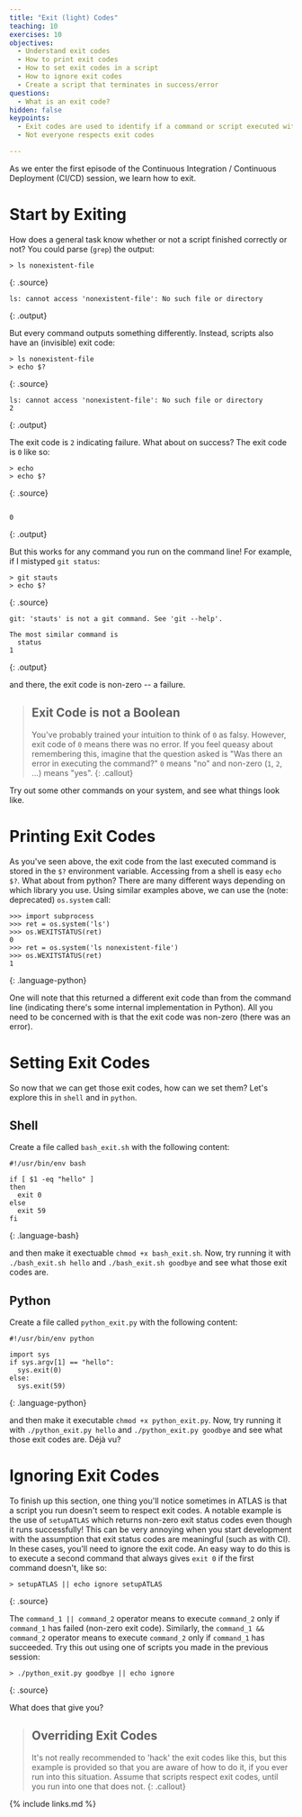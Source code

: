 ```yaml
---
title: "Exit (light) Codes"
teaching: 10
exercises: 10
objectives:
  - Understand exit codes
  - How to print exit codes
  - How to set exit codes in a script
  - How to ignore exit codes
  - Create a script that terminates in success/error
questions:
  - What is an exit code?
hidden: false
keypoints:
  - Exit codes are used to identify if a command or script executed with errors or not
  - Not everyone respects exit codes

---
```


As we enter the first episode of the Continuous Integration / Continuous Deployment (CI/CD) session, we learn how to exit.

# Start by Exiting

How does a general task know whether or not a script finished correctly or not? You could parse (`grep`) the output:

~~~
> ls nonexistent-file
~~~
{: .source}

~~~
ls: cannot access 'nonexistent-file': No such file or directory
~~~
{: .output}

But every command outputs something differently. Instead, scripts also have an (invisible) exit code:

~~~
> ls nonexistent-file
> echo $?
~~~
{: .source}

~~~
ls: cannot access 'nonexistent-file': No such file or directory
2
~~~
{: .output}

The exit code is `2` indicating failure. What about on success? The exit code is `0` like so:

~~~
> echo
> echo $?
~~~
{: .source}

~~~

0
~~~
{: .output}

But this works for any command you run on the command line! For example, if I mistyped `git status`:

~~~
> git stauts
> echo $?
~~~
{: .source}

~~~
git: 'stauts' is not a git command. See 'git --help'.

The most similar command is
  status
1
~~~
{: .output}

and there, the exit code is non-zero -- a failure.

> ## Exit Code is not a Boolean
>
> You've probably trained your intuition to think of `0` as falsy. However, exit code of `0` means there was no error. If you feel queasy about remembering this, imagine that the question asked is "Was there an error in executing the command?" `0` means "no" and non-zero (`1`, `2`, ...) means "yes".
{: .callout}

Try out some other commands on your system, and see what things look like.

# Printing Exit Codes

As you've seen above, the exit code from the last executed command is stored in the `$?` environment variable. Accessing from a shell is easy `echo $?`. What about from python? There are many different ways depending on which library you use. Using similar examples above, we can use the (note: deprecated) `os.system` call:

~~~
>>> import subprocess
>>> ret = os.system('ls')
>>> os.WEXITSTATUS(ret)
0
>>> ret = os.system('ls nonexistent-file')
>>> os.WEXITSTATUS(ret)
1
~~~
{: .language-python}

One will note that this returned a different exit code than from the command line (indicating there's some internal implementation in Python). All you need to be concerned with is that the exit code was non-zero (there was an error).

# Setting Exit Codes

So now that we can get those exit codes, how can we set them? Let's explore this in `shell` and in `python`.

## Shell

Create a file called `bash_exit.sh` with the following content:

~~~
#!/usr/bin/env bash

if [ $1 -eq "hello" ]
then
  exit 0
else
  exit 59
fi
~~~
{: .language-bash}

and then make it exectuable `chmod +x bash_exit.sh`. Now, try running it with `./bash_exit.sh hello` and `./bash_exit.sh goodbye` and see what those exit codes are.

## Python

Create a file called `python_exit.py` with the following content:

~~~
#!/usr/bin/env python

import sys
if sys.argv[1] == "hello":
  sys.exit(0)
else:
  sys.exit(59)
~~~
{: .language-python}

and then make it executable `chmod +x python_exit.py`. Now, try running it with `./python_exit.py hello` and `./python_exit.py goodbye` and see what those exit codes are. Déjà vu?

# Ignoring Exit Codes

To finish up this section, one thing you'll notice sometimes in ATLAS is that a script you run doesn't seem to respect exit codes. A notable example is the use of `setupATLAS` which returns non-zero exit status codes even though it runs successfully! This can be very annoying when you start development with the assumption that exit status codes are meaningful (such as with CI). In these cases, you'll need to ignore the exit code. An easy way to do this is to execute a second command that always gives `exit 0` if the first command doesn't, like so:

~~~
> setupATLAS || echo ignore setupATLAS
~~~
{: .source}

The `command_1 || command_2` operator means to execute `command_2` only if `command_1` has failed (non-zero exit code). Similarly, the `command_1 && command_2` operator means to execute `command_2` only if `command_1` has succeeded. Try this out using one of scripts you made in the previous session:

~~~
> ./python_exit.py goodbye || echo ignore
~~~
{: .source}

What does that give you?

> ## Overriding Exit Codes
>
> It's not really recommended to 'hack' the exit codes like this, but this example is provided so that you are aware of how to do it, if you ever run into this situation. Assume that scripts respect exit codes, until you run into one that does not.
{: .callout}

{% include links.md %}
